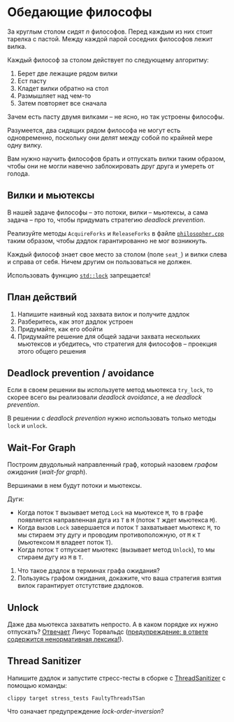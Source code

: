 # Обедающие философы

За круглым столом сидят $`n`$ философов. Перед каждым из них стоит тарелка с пастой. Между каждой парой соседних философов лежит вилка.

Каждый философ за столом действует по следующему алгоритму:

1) Берет две лежащие рядом вилки
2) Ест пасту
3) Кладет вилки обратно на стол
4) Размышляет над чем-то
5) Затем повторяет все сначала

Зачем есть пасту двумя вилками – не ясно, но так устроены философы.

Разумеется, два сидящих рядом философа не могут есть одновременно, поскольку они делят между собой по крайней мере одну вилку.

Вам нужно научить философов брать и отпускать вилки таким образом, чтобы они не могли навечно заблокировать друг друга и умереть от голода.

## Вилки и мьютексы

В нашей задаче философы – это потоки, вилки – мьютексы, а сама задача – про то, чтобы придумать стратегию _deadlock prevention_.

Реализуйте методы `AcquireForks` и `ReleaseForks` в файле [`philosopher.cpp`](philosopher.cpp) таким образом, чтобы дэдлок гарантированно не мог возникнуть.

Каждый философ знает свое место за столом (поле `seat_`) и вилки слева и справа от себя. Ничем другим он пользоваться не должен.

Использовать функцию [`std::lock`](https://en.cppreference.com/w/cpp/thread/lock) запрещается!

## План действий

1) Напишите наивный код захвата вилок и получите дэдлок
2) Разберитесь, как этот дэдлок устроен
3) Придумайте, как его обойти
4) Придумайте решение для общей задачи захвата нескольких мьютексов и убедитесь, что стратегия для философов – проекция этого общего решения

## Deadlock prevention / avoidance

Если в своем решении вы используете метод мьютекса `try_lock`, то скорее всего вы реализовали _deadlock avoidance_, а не _deadlock prevention_.

В решении с _deadlock prevention_ нужно использовать только методы `lock` и `unlock`.

## Wait-For Graph

Построим двудольный направленный граф, который назовем _графом ожидания_ (_wait-for graph_). 

Вершинами в нем будут потоки и мьютексы. 

Дуги:
- Когда поток `T` вызывает метод `Lock` на мьютексе `M`, то в графе появляется направленная дуга из `T` в `M` (поток `T` ждет мьютекса `M`).
- Когда вызов `Lock` завершается и поток `Т` захватывает мьютекс `M`, то мы стираем эту дугу и проводим противоположную, от `M` к `T` (мьютексом `M` владеет поток `T`). 
- Когда поток `T` отпускает мьютекс (вызывает метод `Unlock`), то мы стираем дугу из `M` в `T`.

1. Что такое дэдлок в терминах графа ожидания?
2. Пользуясь графом ожидания, докажите, что ваша стратегия взятия вилок гарантирует отстутствие дэдлоков.

## Unlock

Даже два мьютекса захватить непросто. А в каком порядке их нужно отпускать? [Отвечает](https://lkml.org/lkml/2008/10/8/150) Линус Торвальдс ([предупреждение: в ответе содержится ненормативная лексика!](https://www.newyorker.com/science/elements/after-years-of-abusive-e-mails-the-creator-of-linux-steps-aside)).

## Thread Sanitizer

Напишите дэдлок и запустите стресс-тесты в сборке с [ThreadSanitizer](https://clang.llvm.org/docs/ThreadSanitizer.html) с помощью команды:

```shell
clippy target stress_tests FaultyThreadsTSan
```

Что означает предупреждение _lock-order-inversion_?
